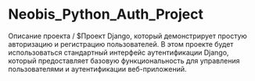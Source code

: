 # Neobis_Python_Auth_Project
Описание проекта
/
$Проект Django, который демонстрирует простую авторизацию и регистрацию пользователей. В этом проекте будет использоваться стандартный интерфейс аутентификации Django, который предоставляет базовую функциональность для управления пользователями и аутентификации веб-приложений.

